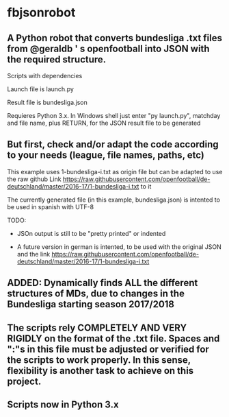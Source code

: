 # fbjsonrobot
## A Python robot that converts bundesliga .txt files from @geraldb ' s openfootball into JSON with the required structure.

Scripts with dependencies

Launch file is launch.py

Result file is bundesliga.json

Requieres Python 3.x. In Windows shell just enter "py launch.py", matchday and file name, plus RETURN, for the JSON result file to be generated

## But first, check and/or adapt the code according to your needs (league, file names, paths, etc)

This example uses 1-bundesliga-i.txt as origin file but can be adapted to use the raw github Link https://raw.githubusercontent.com/openfootball/de-deutschland/master/2016-17/1-bundesliga-i.txt to it

The currently generated file (in this example, bundesliga.json) is intented to be used in spanish with UTF-8

TODO:

* JSOn output is still to be "pretty printed" or indented

* A future version in german is intented, to be used with the original JSON and the link https://raw.githubusercontent.com/openfootball/de-deutschland/master/2016-17/1-bundesliga-i.txt

## ADDED: Dynamically finds ALL the different structures of MDs, due to changes in the Bundesliga starting season 2017/2018

## The scripts rely COMPLETELY AND VERY RIGIDLY on the format of the .txt file. Spaces and ":"s in this file must be adjusted or verified for the scripts to work properly. In this sense, flexibility is another task to achieve on this project.

## Scripts now in Python 3.x
